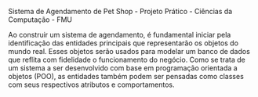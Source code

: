 Sistema de Agendamento de Pet Shop - Projeto Prático - Ciências da Computação - FMU

Ao construir um sistema de agendamento, é fundamental iniciar pela identificação das entidades principais que representarão os objetos do mundo real. 
Esses objetos serão usados para modelar um banco de dados que reflita com fidelidade o funcionamento do negócio. 
Como se trata de um sistema a ser desenvolvido com base em programação orientada a objetos (POO), as entidades também podem ser pensadas como classes com seus respectivos atributos e comportamentos.

